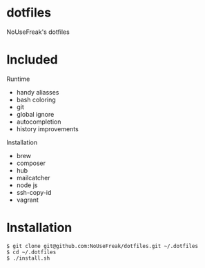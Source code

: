 dotfiles
========

NoUseFreak's dotfiles

# Included

Runtime
 - handy aliasses
 - bash coloring
 - git
  - global ignore
  - autocompletion
 - history improvements

Installation
 - brew
 - composer
 - hub
 - mailcatcher
 - node js
 - ssh-copy-id
 - vagrant

# Installation

```
$ git clone git@github.com:NoUseFreak/dotfiles.git ~/.dotfiles
$ cd ~/.dotfiles
$ ./install.sh
```
